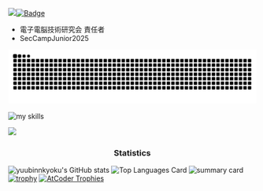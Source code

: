 ![](https://komarev.com/ghpvc/?username=yuubinnkyoku)[![Badge](https://cp-logo.vercel.app/atcoder/yuubinnkyoku?logo=true)](https://atcoder.jp/users/yuubinnkyoku)

- 電子電脳技術研究会 責任者
- SecCampJunior2025

![](https://raw.githubusercontent.com/yuubinnkyoku/yuubinnkyoku/output/github-contribution-grid-snake.svg)


<img alt="my skills" src="https://skillicons.dev/icons?theme=dark&perline=7&i=cpp,dart,py,bots,docker,gcp,github,notion,unity,vscode,windows,notion,flutter,pwsh,twitter,discord" />

<img src="https://user-images.githubusercontent.com/73097560/115834477-dbab4500-a447-11eb-908a-139a6edaec5c.gif"><h3 align="center">Statistics</h3>

![yuubinnkyoku's GitHub stats](https://github-readme-stats.vercel.app/api?username=yuubinnkyoku&show_icons=true&count_private=true&theme=dark)
![Top Languages Card](https://github-readme-stats.vercel.app/api/top-langs?username=yuubinnkyoku&show_icons=true&count_private=true&theme=dark&layout=compact)
![summary card](https://github-profile-summary-cards.vercel.app/api/cards/profile-details?username=yuubinnkyoku&theme=monokai)
[![trophy](https://github-profile-trophy.vercel.app/?username=yuubinnkyoku&theme=tokyonight)](https://github.com/ryo-ma/github-profile-trophy)
[![AtCoder Trophies](https://atcoder-trophies.vercel.app/api/v1/atcoder?username=yuubinnkyoku&theme=tokyonight)](https://github.com/KATO-Hiro/AtCoderTrophies)
